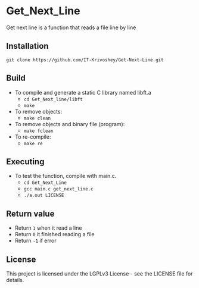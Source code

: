 # Get_Next_Line
Get next line is a function that reads a file line by line
## Installation
```
git clone https://github.com/IT-Krivoshey/Get-Next-Line.git
```
## Build
- To compile and generate a static C library named libft.a
	- `cd Get_Next_line/libft`
	- `make`
- To remove objects:
	- `make clean`
- To remove objects and binary file (program):
	- `make fclean`
- To re-compile:
	- `make re`
## Executing
- To test the function, compile with main.c.
	- `cd Get_Next_Line`
	- `gcc main.c get_next_line.c`
	- `./a.out LICENSE`
## Return value
- Return `1` when it read a line
- Return `0` it finished reading a file
- Return `-1` if error
## License
This project is licensed under the LGPLv3 License - see the LICENSE file for details.
